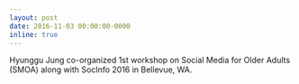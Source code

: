 ```yaml
---
layout: post
date: 2016-11-03 00:00:00-0000
inline: true
---
```


Hyunggu Jung co-organized 1st workshop on Social Media for Older Adults (SMOA) along with SocInfo 2016 in Bellevue, WA.
